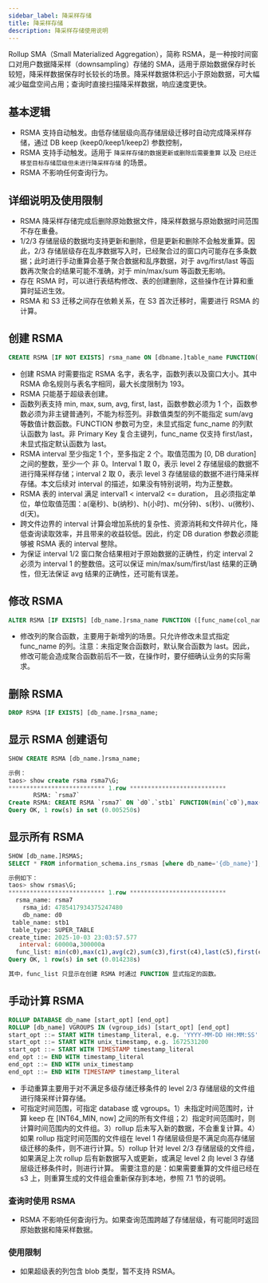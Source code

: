 ```yaml
---
sidebar_label: 降采样存储
title: 降采样存储
description: 降采样存储使用说明
---
```


Rollup SMA（Small Materialized Aggregation），简称 RSMA，是一种按时间窗口对用户数据降采样（downsampling）存储的 SMA，适用于原始数据保存时长较短，降采样数据保存时长较长的场景。降采样数据体积远小于原始数据，可大幅减少磁盘空间占用；查询时直接扫描降采样数据，响应速度更快。

## 基本逻辑

- RSMA 支持自动触发。由低存储层级向高存储层级迁移时自动完成降采样存储，通过 DB keep (keep0/keep1/keep2) 参数控制，
- RSMA 支持手动触发。适用于 `降采样存储的数据更新或删除后需要重算` 以及 `已经迁移至目标存储层级但未进行降采样存储` 的场景。
- RSMA 不影响任何查询行为。

## 详细说明及使用限制

- RSMA 降采样存储完成后删除原始数据文件，降采样数据与原始数据时间范围不存在重叠。
- 1/2/3 存储层级的数据均支持更新和删除，但是更新和删除不会触发重算。因此，2/3 存储层级存在乱序数据写入时，已经聚合过的窗口内可能存在多条数据；此时进行手动重算会基于聚合数据和乱序数据，对于 avg/first/last 等函数再次聚合的结果可能不准确，对于 min/max/sum 等函数无影响。
- 存在 RSMA 时，可以进行表结构修改、表的创建删除，这些操作在计算和重算时延迟生效。
- RSMA 和 S3 迁移之间存在依赖关系，在 S3 首次迁移时，需要进行 RSMA 的计算。

## 创建 RSMA

```sql
CREATE RSMA [IF NOT EXISTS] rsma_name ON [dbname.]table_name FUNCTION([func_name(col_name)[,...]]) INTERVAL(interval1[,interval2]; 
```

- 创建 RSMA 时需要指定 RSMA 名字，表名字，函数列表以及窗口大小。其中 RSMA 命名规则与表名字相同，最大长度限制为 193。
- RSMA 只能基于超级表创建。
- 函数列表支持 min, max, sum, avg, first, last，函数参数必须为 1 个，函数参数必须为非主键普通列，不能为标签列。非数值类型的列不能指定 sum/avg 等数值计数函数。FUNCTION 参数可为空，未显式指定 func_name 的列默认函数为 last。非 Primary Key 复合主键列，func_name 仅支持 first/last，未显式指定默认函数为 last。
- RSMA interval 至少指定 1 个，至多指定 2 个。取值范围为 [0, DB duration] 之间的整数，至少一个 非 0。Interval 1 取 0，表示 level 2 存储层级的数据不进行降采样存储；interval 2  取 0，表示 level 3 存储层级的数据不进行降采样存储。本文后续对 interval 的描述，如果没有特别说明，均为正整数。
- RSMA 表的 interval 满足 interval1 < interval2 <= duration， 且必须指定单位，单位取值范围：a(毫秒)、b(纳秒)、h(小时)、m(分钟)、s(秒)、u(微秒)、d(天)。
- 跨文件边界的 interval 计算会增加系统的复杂性、资源消耗和文件碎片化，降低查询读取效率，并且带来的收益较低。因此，约定 DB duration 参数必须能够被 RSMA 表的 interval 整除。
- 为保证 interval 1/2 窗口聚合结果相对于原始数据的正确性，约定 interval 2 必须为 interval 1 的整数倍。这可以保证 min/max/sum/first/last 结果的正确性，但无法保证 avg 结果的正确性，还可能有误差。

## 修改 RSMA

```sql
ALTER RSMA [IF EXISTS] [db_name.]rsma_name FUNCTION ([func_name(col_name)[,...]]);
```

- 修改列的聚合函数，主要用于新增列的场景。只允许修改未显式指定 func_name 的列。注意：未指定聚合函数时，默认聚合函数为 last。因此，修改可能会造成聚合函数前后不一致，在操作时，要仔细确认业务的实际需求。

## 删除 RSMA

```sql
DROP RSMA [IF EXISTS] [db_name.]rsma_name;
```

## 显示 RSMA 创建语句

```sql
SHOW CREATE RSMA [db_name.]rsma_name;

示例：
taos> show create rsma rsma7\G;
*************************** 1.row ***************************
       RSMA: `rsma7`
Create RSMA: CREATE RSMA `rsma7` ON `d0`.`stb1` FUNCTION(min(`c0`),max(`c1`),avg(`c2`),sum(`c3`),first(`c4`),last(`c5`),first(`c6`)) INTERVAL(60000a,300000a)
Query OK, 1 row(s) in set (0.005250s)
```

## 显示所有 RSMA

```sql
SHOW [db_name.]RSMAS;
SELECT * FROM information_schema.ins_rsmas [where db_name='{db_name}'];

示例如下：
taos> show rsmas\G;
*************************** 1.row ***************************
  rsma_name: rsma7
    rsma_id: 4785417934375247480
    db_name: d0
 table_name: stb1
 table_type: SUPER_TABLE
create_time: 2025-10-03 23:03:57.577
   interval: 60000a,300000a
  func_list: min(c0),max(c1),avg(c2),sum(c3),first(c4),last(c5),first(c6)
Query OK, 1 row(s) in set (0.014238s)

其中，func_list 只显示在创建 RSMA 时通过 FUNCTION 显式指定的函数。
```

## 手动计算 RSMA

```sql
ROLLUP DATABASE db_name [start_opt] [end_opt]
ROLLUP [db_name] VGROUPS IN (vgroup_ids) [start_opt] [end_opt]
start_opt ::= START WITH timestamp_literal, e.g. 'YYYY-MM-DD HH:MM:SS'
start_opt ::= START WITH unix_timestamp, e.g. 1672531200
start_opt ::= START WITH TIMESTAMP timestamp_literal
end_opt ::= END WITH timestamp_literal
end_opt ::= END WITH unix_timestamp
end_opt ::= END WITH TIMESTAMP timestamp_literal
```

- 手动重算主要用于对不满足多级存储迁移条件的 level 2/3 存储层级的文件组进行降采样计算存储。
- 可指定时间范围，可指定 database 或 vgroups。1）未指定时间范围时，计算 keep 在 [INT64_MIN, now] 之间的所有文件组；2）指定时间范围时，则计算时间范围内的文件组。3）rollup 后未写入新的数据，不会重复计算。4）如果 rollup 指定时间范围的文件组在 level 1 存储层级但是不满足向高存储层级迁移的条件，则不进行计算。5）rollup 针对 level 2/3 存储层级的文件组，如果满足上次 rollup 后有新数据写入或更新，或满足 level 2 向 level 3 存储层级迁移条件时，则进行计算。
需要注意的是：如果需要重算的文件组已经在 s3 上，则重算生成的文件组会重新保存到本地，参照 7.1 节的说明。

### 查询时使用 RSMA

- RSMA 不影响任何查询行为。如果查询范围跨越了存储层级，有可能同时返回原始数据和降采样数据。


### 使用限制

- 如果超级表的列包含 blob 类型，暂不支持 RSMA。